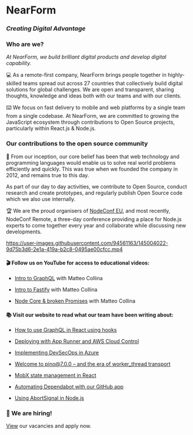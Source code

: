 # NearForm
### *Creating Digital Advantage* 

### Who are we? 

*At NearForm, we build brilliant digital products and develop digital capability.*

:computer: As a remote-first company, NearForm brings people together in highly-skilled teams spread out across 27 countries that collectively build digital solutions for global challenges. We are open and transparent, sharing thoughts, knowledge and ideas both with our teams and with our clients. 

:keyboard: We focus on fast delivery to mobile and web platforms by a single team from a single codebase. At NearForm, we are committed to growing the JavaScript ecosystem through contributions to Open Source projects, particularly within React.js & Node.js. 

### Our contributions to the open source community

:busts_in_silhouette: From our inception, our core belief has been that web technology and programming languages would enable us to solve real world problems efficiently and quickly. This was true when we founded the company in 2012,  and remains true to this day.

As part of our day to day activities, we contribute to Open Source, conduct research and create prototypes, and regularly publish Open Source code which we also use internally. 

:trophy: We are the proud organisers of [NodeConf EU](https://twitter.com/nodeconfremote), and most recently, NodeConf Remote, a three-day conference providing a place for Node.js experts to come together every year and collaborate while discussing new developments.

https://user-images.githubusercontent.com/94561163/145004022-9d75b3d6-2e1a-419a-b2c8-0495ae00cfcc.mp4
  
#### :clapper: Follow us on YouTube for access to educational videos: 

- [Intro to GraphQL](https://www.youtube.com/watch?v=-pZM1MiHfWo) with Matteo Collina

- [Intro to Fastify](https://www.youtube.com/watch?v=FQu8FnTzOR0) with Matteo Collina

- [Node Core & broken Promises](https://www.youtube.com/watch?v=qOHgQAV2ydo) with Matteo Collina 


#### :books: Visit our website to read what our team have been writing about: 

- [How to use GraphQL in React using hooks](https://www.nearform.com/blog/how-to-use-graphql-in-react-using-hooks/)

- [Deploying with App Runner and AWS Cloud Control](https://www.nearform.com/blog/deploying-with-app-runner-aws-cloud-control/)

- [Implementing DevSecOps in Azure](https://www.nearform.com/blog/getting-devsecops-right-in-azure/)

- [Welcome to pino@7.0.0 – and the era of worker_thread transport
](https://www.nearform.com/blog/pino7-0-0-pino-transport-worker_thread-transport/)

- [MobX state management in React](https://www.nearform.com/blog/mobx-state-management-in-react/)

- [Automating Dependabot with our GitHub app
](https://www.nearform.com/blog/github-dependabot-automation/)

- [Using AbortSignal in Node.js](https://www.nearform.com/blog/using-abortsignal-in-node-js/)

### :round_pushpin: We are hiring!
[View](https://www.nearform.com/careers/) our vacancies and apply now. 
